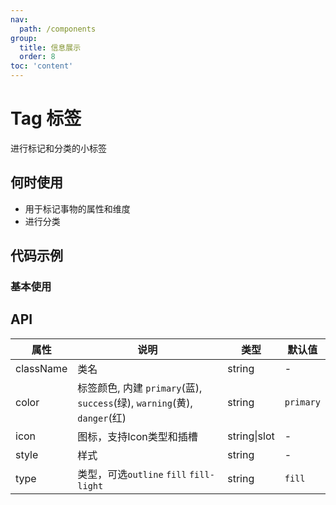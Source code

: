 ```yaml
---
nav:
  path: /components
group:
  title: 信息展示
  order: 8
toc: 'content'
---
```

# Tag 标签
进行标记和分类的小标签
## 何时使用
- 用于标记事物的属性和维度
- 进行分类

## 代码示例
### 基本使用
<code src='pages/Tag/index'></code>



## API
| 属性 | 说明 | 类型 | 默认值 |
| -----|-----|-----|-----|
| className | 类名| string | - |
| color |  标签颜色, 内建 `primary`(蓝), `success`(绿), `warning`(黄), `danger`(红) | string | `primary` | 
| icon | 图标，支持Icon类型和插槽 | string\|slot | - |
| style | 样式| string | - |
| type | 类型，可选`outline` `fill` `fill-light` | string | `fill` |
